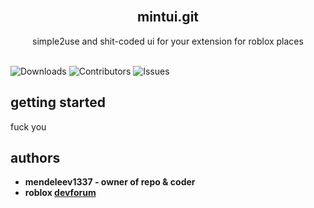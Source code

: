 
<br/>
<p align="center">
  <h2 align="center">mintui.git</h2>

  <p align="center">
    simple2use and shit-coded ui for your extension for roblox places
    <br/>
    <br/>
  </p>
</p>

![Downloads](https://img.shields.io/github/downloads/mendeleev1337/mintui/total) ![Contributors](https://img.shields.io/github/contributors/mendeleev1337/mintui?color=dark-green) ![Issues](https://img.shields.io/github/issues/mendeleev1337/mintui)

## getting started
fuck you

## authors

* **mendeleev1337 - owner of repo & coder**
* **roblox [devforum](https://devforum.roblox.com/)**
